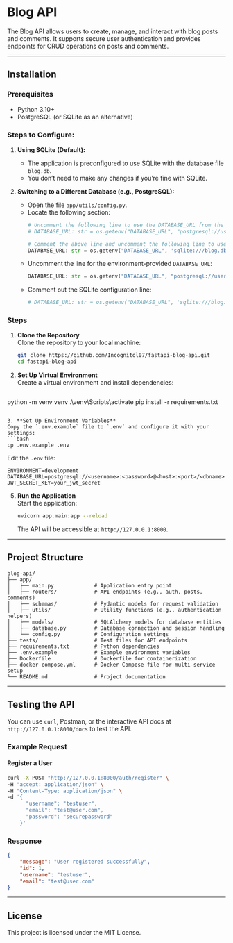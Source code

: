 # Blog API

The Blog API allows users to create, manage, and interact with blog posts and comments. It supports secure user authentication and provides endpoints for CRUD operations on posts and comments.

---

## Installation

### Prerequisites
- Python 3.10+
- PostgreSQL (or SQLite as an alternative)

### Steps to Configure:

1. **Using SQLite (Default):**
   - The application is preconfigured to use SQLite with the database file `blog.db`.
   - You don’t need to make any changes if you’re fine with SQLite.

2. **Switching to a Different Database (e.g., PostgreSQL):**
   - Open the file `app/utils/config.py`.
   - Locate the following section:
     ```python
     # Uncomment the following line to use the DATABASE_URL from the environment variables (e.g., for PostgreSQL)
     # DATABASE_URL: str = os.getenv("DATABASE_URL", "postgresql://user:password@localhost/dbname")

     # Comment the above line and uncomment the following line to use SQLite instead
     DATABASE_URL: str = os.getenv("DATABASE_URL", 'sqlite:///blog.db')
     ```
   - Uncomment the line for the environment-provided `DATABASE_URL`:
     ```python
     DATABASE_URL: str = os.getenv("DATABASE_URL", "postgresql://user:password@localhost/dbname")
     ```
   - Comment out the SQLite configuration line:
     ```python
     # DATABASE_URL: str = os.getenv("DATABASE_URL", 'sqlite:///blog.db')
     ```

### Steps

1. **Clone the Repository**  
   Clone the repository to your local machine:
   ```bash
   git clone https://github.com/Incognitol07/fastapi-blog-api.git
   cd fastapi-blog-api
   ```

2. **Set Up Virtual Environment**  
   Create a virtual environment and install dependencies:
   ```bash
  python -m venv venv .\venv\Scripts\activate
   pip install -r requirements.txt
   ```

3. **Set Up Environment Variables**  
   Copy the `.env.example` file to `.env` and configure it with your settings:
   ```bash
   cp .env.example .env
   ```
   Edit the `.env` file:
   ```text
   ENVIRONMENT=development
   DATABASE_URL=postgresql://<username>:<password>@<host>:<port>/<dbname>
   JWT_SECRET_KEY=your_jwt_secret
   ```

5. **Run the Application**  
   Start the application:
   ```bash
   uvicorn app.main:app --reload
   ```
   The API will be accessible at `http://127.0.0.1:8000`.

---

## Project Structure

```text
blog-api/
├── app/
│   ├── main.py             # Application entry point
│   ├── routers/            # API endpoints (e.g., auth, posts, comments)
│   ├── schemas/            # Pydantic models for request validation
│   ├── utils/              # Utility functions (e.g., authentication helpers)
│   ├── models/             # SQLAlchemy models for database entities
│   ├── database.py         # Database connection and session handling
│   └── config.py           # Configuration settings
├── tests/                  # Test files for API endpoints
├── requirements.txt        # Python dependencies
├── .env.example            # Example environment variables
├── Dockerfile              # Dockerfile for containerization
├── docker-compose.yml      # Docker Compose file for multi-service setup
└── README.md               # Project documentation
```

---

## Testing the API

You can use `curl`, Postman, or the interactive API docs at `http://127.0.0.1:8000/docs` to test the API.

### Example Request

#### Register a User
```bash
curl -X POST "http://127.0.0.1:8000/auth/register" \
-H "accept: application/json" \
-H "Content-Type: application/json" \
-d '{
      "username": "testuser",
      "email": "test@user.com",
      "password": "securepassword"
    }'
```

### Response
```json
{
    "message": "User registered successfully",
    "id": 1,
    "username": "testuser",
    "email": "test@user.com"
}
```

---

## License
This project is licensed under the MIT License.
